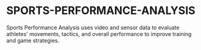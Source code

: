 # SPORTS-PERFORMANCE-ANALYSIS
Sports Performance Analysis uses video and sensor data to evaluate athletes' movements, tactics, and overall performance to improve training and game strategies.
